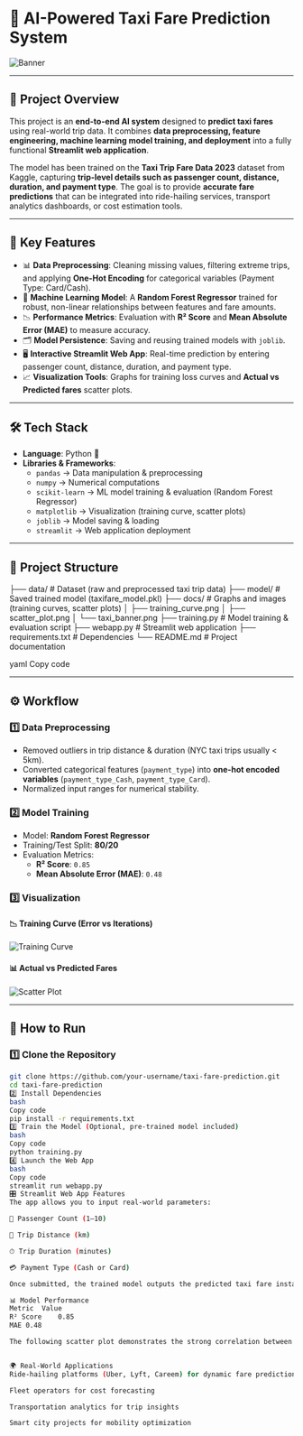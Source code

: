 # 🚖 AI-Powered Taxi Fare Prediction System

![Banner](docs/taxi_banner.png)

---

## 📌 Project Overview

This project is an **end-to-end AI system** designed to **predict taxi fares** using real-world trip data. It combines **data preprocessing, feature engineering, machine learning model training, and deployment** into a fully functional **Streamlit web application**.

The model has been trained on the **Taxi Trip Fare Data 2023** dataset from Kaggle, capturing **trip-level details such as passenger count, distance, duration, and payment type**. The goal is to provide **accurate fare predictions** that can be integrated into ride-hailing services, transport analytics dashboards, or cost estimation tools.

---

## 🔑 Key Features

- 📊 **Data Preprocessing**: Cleaning missing values, filtering extreme trips, and applying **One-Hot Encoding** for categorical variables (Payment Type: Card/Cash).
- 🤖 **Machine Learning Model**: A **Random Forest Regressor** trained for robust, non-linear relationships between features and fare amounts.
- 📉 **Performance Metrics**: Evaluation with **R² Score** and **Mean Absolute Error (MAE)** to measure accuracy.
- 🗂 **Model Persistence**: Saving and reusing trained models with `joblib`.
- 🖥 **Interactive Streamlit Web App**: Real-time prediction by entering passenger count, distance, duration, and payment type.
- 📈 **Visualization Tools**: Graphs for training loss curves and **Actual vs Predicted fares** scatter plots.

---

## 🛠️ Tech Stack

- **Language**: Python 🐍
- **Libraries & Frameworks**:
  - `pandas` → Data manipulation & preprocessing
  - `numpy` → Numerical computations
  - `scikit-learn` → ML model training & evaluation (Random Forest Regressor)
  - `matplotlib` → Visualization (training curve, scatter plots)
  - `joblib` → Model saving & loading
  - `streamlit` → Web application deployment

---

## 📂 Project Structure

├── data/ # Dataset (raw and preprocessed taxi trip data)
├── model/ # Saved trained model (taxifare_model.pkl)
├── docs/ # Graphs and images (training curves, scatter plots)
│ ├── training_curve.png
│ ├── scatter_plot.png
│ └── taxi_banner.png
├── training.py # Model training & evaluation script
├── webapp.py # Streamlit web application
├── requirements.txt # Dependencies
└── README.md # Project documentation

yaml
Copy code

---

## ⚙️ Workflow

### 1️⃣ Data Preprocessing

- Removed outliers in trip distance & duration (NYC taxi trips usually < 5km).
- Converted categorical features (`payment_type`) into **one-hot encoded variables** (`payment_type_Cash`, `payment_type_Card`).
- Normalized input ranges for numerical stability.

### 2️⃣ Model Training

- Model: **Random Forest Regressor**
- Training/Test Split: **80/20**
- Evaluation Metrics:
  - **R² Score**: `0.85`
  - **Mean Absolute Error (MAE)**: `0.48`

### 3️⃣ Visualization

#### 📉 Training Curve (Error vs Iterations)

![Training Curve](docs/training_curve.png)

#### 📊 Actual vs Predicted Fares

![Scatter Plot](docs/scatter_plot.png)

---

## 🚀 How to Run

### 1️⃣ Clone the Repository

```bash
git clone https://github.com/your-username/taxi-fare-prediction.git
cd taxi-fare-prediction
2️⃣ Install Dependencies
bash
Copy code
pip install -r requirements.txt
3️⃣ Train the Model (Optional, pre-trained model included)
bash
Copy code
python training.py
4️⃣ Launch the Web App
bash
Copy code
streamlit run webapp.py
🎛️ Streamlit Web App Features
The app allows you to input real-world parameters:

🧑 Passenger Count (1–10)

📏 Trip Distance (km)

⏱ Trip Duration (minutes)

💳 Payment Type (Cash or Card)

Once submitted, the trained model outputs the predicted taxi fare instantly.

📊 Model Performance
Metric	Value
R² Score	0.85
MAE	0.48

The following scatter plot demonstrates the strong correlation between actual fares vs predicted fares:


🌍 Real-World Applications
Ride-hailing platforms (Uber, Lyft, Careem) for dynamic fare prediction

Fleet operators for cost forecasting

Transportation analytics for trip insights

Smart city projects for mobility optimization

